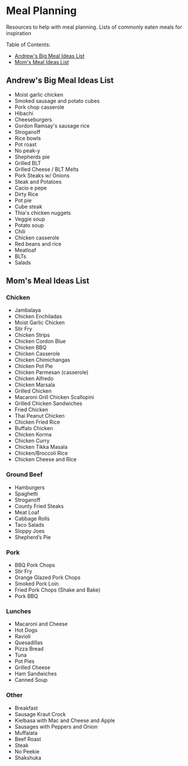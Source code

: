 # Meal Planning
Resources to help with meal planning. Lists of commonly eaten meals for inspiration

Table of Contents:
- [Andrew's Big Meal Ideas List](#andrews-big-meal-ideas-list)
- [Mom's Meal Ideas List](#moms-meal-ideas-list)

## Andrew's Big Meal Ideas List
- Moist garlic chicken
- Smoked sausage and potato cubes
- Pork chop casserole
- Hibachi
- Cheeseburgers
- Gordon Ramsay's sausage rice
- Stroganoff
- Rice bowls
- Pot roast
- No peak-y
- Shepherds pie
- Grilled BLT
- Grilled Cheese / BLT Melts
- Pork Steaks w/ Onions
- Steak and Potatoes
- Cacio e pepe
- Dirty Rice
- Pot pie
- Cube steak
- Thia's chicken nuggets
- Veggie soup
- Potato soup
- Chili
- Chicken casserole
- Red beans and rice
- Meatloaf
- BLTs
- Salads

## Mom's Meal Ideas List
### Chicken
- Jambalaya
- Chicken Enchiladas
- Moist Garlic Chicken
- Stir Fry
- Chicken Strips
- Chicken Cordon Blue
- Chicken BBQ
- Chicken Casserole
- Chicken Chimichangas
- Chicken Pot Pie
- Chicken Parmesan (casserole)
- Chicken Alfredo
- Chicken Marsala
- Grilled Chicken
- Macaroni Grill Chicken Scallopini
- Grilled Chicken Sandwiches
- Fried Chicken
- Thai Peanut Chicken
- Chicken Fried Rice
- Buffalo Chicken
- Chicken Korma
- Chicken Curry
- Chicken Tikka Masala
- Chicken/Broccoli Rice
- Chicken Cheese and Rice

### Ground Beef
- Hamburgers
- Spaghetti
- Stroganoff
- County Fried Steaks
- Meat Loaf
- Cabbage Rolls
- Taco Salads
- Sloppy Joes
- Shepherd’s Pie

### Pork
- BBQ Pork Chops
- Stir Fry
- Orange Glazed Pork Chops
- Smoked Pork Loin
- Fried Pork Chops (Shake and Bake)
- Pork BBQ

### Lunches
- Macaroni and Cheese
- Hot Dogs
- Ravioli
- Quesadillas
- Pizza Bread
- Tuna
- Pot Pies
- Grilled Cheese
- Ham Sandwiches
- Canned Soup

### Other
- Breakfast
- Sausage Kraut Crock
- Kielbasa with Mac and Cheese and Apple
- Sausages with Peppers and Onion
- Muffalata
- Beef Roast
- Steak
- No Peekie
- Shakshuka
